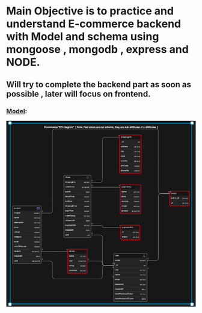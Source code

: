 # Main Objective is to practice and understand E-commerce backend with Model and schema using mongoose , mongodb , express and NODE.

## Will try to complete the backend part as soon as possible , later will focus on frontend.


### [Model](https://app.eraser.io/workspace/bUnME8XNEGJo5cBcOAyi):

<img src="Cap.PNG"/>
